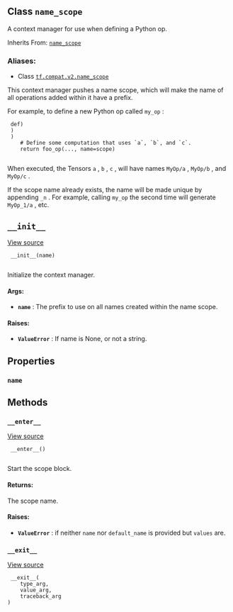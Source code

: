 

## Class  `name_scope` 
A context manager for use when defining a Python op.

Inherits From: [ `name_scope` ](https://tensorflow.google.cn/api_docs/python/tf/compat/v1/keras/backend/name_scope)



### Aliases:

- Class [ `tf.compat.v2.name_scope` ](/api_docs/python/tf/name_scope)

This context manager pushes a name scope, which will make the name of all
operations added within it have a prefix.

For example, to define a new Python op called  `my_op` :



```
 def)
 )
 )
    # Define some computation that uses `a`, `b`, and `c`.
    return foo_op(..., name=scope)
 
```

When executed, the Tensors  `a` ,  `b` ,  `c` , will have names  `MyOp/a` ,  `MyOp/b` ,
and  `MyOp/c` .

If the scope name already exists, the name will be made unique by appending
 `_n` . For example, calling  `my_op`  the second time will generate  `MyOp_1/a` ,
etc.



##  `__init__` 
[View source](https://github.com/tensorflow/tensorflow/blob/r2.0/tensorflow/python/framework/ops.py#L6412-L6424)



```
 __init__(name)
 
```

Initialize the context manager.



#### Args:

- **`name`** : The prefix to use on all names created within the name scope.



#### Raises:

- **`ValueError`** : If name is None, or not a string.



## Properties


###  `name` 


## Methods


###  `__enter__` 
[View source](https://github.com/tensorflow/tensorflow/blob/r2.0/tensorflow/python/framework/ops.py#L6430-L6449)



```
 __enter__()
 
```

Start the scope block.



#### Returns:
The scope name.



#### Raises:

- **`ValueError`** : if neither  `name`  nor  `default_name`  is provided
but  `values`  are.



###  `__exit__` 
[View source](https://github.com/tensorflow/tensorflow/blob/r2.0/tensorflow/python/framework/ops.py#L6451-L6454)



```
 __exit__(
    type_arg,
    value_arg,
    traceback_arg
)
 
```

